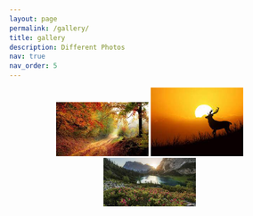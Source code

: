 ```yaml
---
layout: page
permalink: /gallery/
title: gallery
description: Different Photos
nav: true
nav_order: 5
---
```



<center>
  <img src="../images/images (1).jpeg" width="33%" />
  <img src="../images/download.jpeg" width="33%" /> 
  <img src="../images/images (2).jpeg" width="33%" />
<center>


